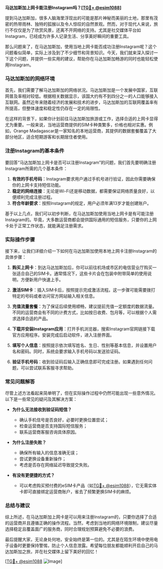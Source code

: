 **马达加斯加上网卡能注册Instagram吗？[[TG💪+ @esim1088](https://t.me/s/esim1088)]**

提到马达加斯加，很多人脑海里浮现出的可能是那片神秘而美丽的土地，那里有茂密的热带雨林、独特的狐猴以及令人惊叹的自然景观。然而，对于现代人来说，旅行不仅仅是为了欣赏风景，还离不开网络的支持。尤其是社交媒体平台如Instagram，已经成为许多人记录生活、分享美好瞬间的重要工具。

那么问题来了，在马达加斯加，使用当地上网卡能否成功注册Instagram呢？这个问题看似简单，实际上涉及到了不少细节和背景知识。今天，我们就来深入探讨一下这个问题，并提供一些实用的建议，帮助你在马达加斯加畅游的同时也能轻松使用Instagram。

### 马达加斯加的网络环境

首先，我们需要了解马达加斯加的网络状况。马达加斯加是一个发展中国家，互联网普及率相对较低。根据相关数据显示，该国大约有不到四分之一的人口能够接入互联网。虽然近年来随着经济的发展和技术的进步，马达加斯加的互联网覆盖率有所提高，但整体速度和稳定性仍存在一定的局限性。

在这样的背景下，如果你计划前往马达加斯加旅游或工作，选择合适的上网卡显得尤为重要。一般来说，当地运营商提供的SIM卡种类繁多，价格也相对实惠。例如，Orange Madagascar是一家知名的本地运营商，其提供的数据套餐覆盖了大部分地区，适合短期游客和长期居住者使用。

### 注册Instagram的基本条件

要回答“马达加斯加上网卡是否可以注册Instagram”的问题，我们首先要明确注册Instagram所需的几个基本条件：

1. **有效的手机号码**：Instagram要求用户通过手机号进行验证，因此你需要确保你的上网卡支持短信功能。
2. **稳定的网络连接**：无论是Wi-Fi还是移动数据，都需要保证网络质量良好，以便顺利完成注册过程。
3. **符合年龄要求**：按照Instagram的规定，用户必须年满13岁才能创建账户。

基于以上几点，我们可以初步判断，在马达加斯加使用当地上网卡是有可能注册Instagram的。毕竟，大多数运营商都会提供国际通用的短信服务，只要你的上网卡处于正常工作状态，就能满足注册需求。

### 实际操作步骤

接下来，让我们详细介绍一下如何在马达加斯加使用本地上网卡注册Instagram的具体步骤：

1. **购买上网卡**：到达马达加斯加后，你可以前往机场或市区的电信营业厅购买一张适合自己的SIM卡。通常情况下，这些卡片会在包装中附带简单的使用说明，方便新用户快速上手。

2. **激活SIM卡**：插入SIM卡后，按照提示完成激活流程。这一步骤可能需要拨打特定的号码或者访问官方网站输入相关信息。

3. **充值流量套餐**：为了保证后续使用顺畅，建议提前充值一定额度的数据流量。不同的运营商会有不同的计费方式，比如按日收费、包月等，可以根据个人需求选择合适的产品。

4. **下载并安装Instagram应用**：打开手机浏览器，搜索Instagram官网链接下载官方应用程序。安装完成后启动软件，进入注册界面。

5. **填写个人信息**：按照提示依次填写姓名、生日、性别等基本信息，并设置用户名和密码。同时，系统会要求输入手机号码以发送验证码。

6. **验证手机号码**：收到验证码后输入正确信息即可完成注册。如果遇到任何问题，可以尝试联系客服寻求帮助。

### 常见问题解答

尽管上述方法看起来简单明了，但在实际操作过程中仍然可能出现一些意外情况。以下是一些常见的疑问及其解决方案：

- **为什么无法接收到验证码短信？**
  - 确认手机信号是否良好，必要时更换位置尝试；
  - 检查运营商是否支持国际短信服务；
  - 联系运营商客服咨询具体原因。

- **为什么注册失败？**
  - 确保所有输入的信息准确无误；
  - 尝试更换设备重新操作；
  - 考虑是否存在网络延迟导致提交失败。

- **有没有更便捷的方式？**
  - 可以考虑购买预付费的eSIM卡产品（如[TG💪+ @esim1088](https://t.me/s/esim1088)），它无需实体卡即可直接绑定运营商账户，省去了频繁更换SIM卡的麻烦。

### 总结与建议

综上所述，在马达加斯加上网卡是可以用来注册Instagram的，只要你选择了合适的运营商并且遵循正确的操作流程。当然，考虑到当地的网络环境限制，建议尽量选择稳定且覆盖面广的服务商，同时合理规划预算避免不必要的浪费。

最后提醒大家，无论身处何地，安全始终是第一位的。尤其是在陌生环境中使用电子设备时更要保持警惕，防止个人信息泄露。希望每位朋友都能顺利开启自己的马达加斯加之旅，并在社交媒体上留下美好的回忆！

[[TG💪+ @esim1088](https://t.me/s/esim1088) ![Image](https://i.postimg.cc/4NQfJmqS/Snipaste-2025-05-13-00-14-12.png)]